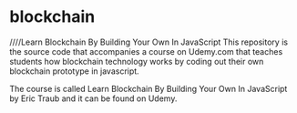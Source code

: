 # blockchain
////Learn Blockchain By Building Your Own In JavaScript
This repository is the source code that accompanies a course on Udemy.com that teaches students how blockchain technology works by coding out their own blockchain prototype in javascript.

The course is called Learn Blockchain By Building Your Own In JavaScript by Eric Traub and it can be found on Udemy.
